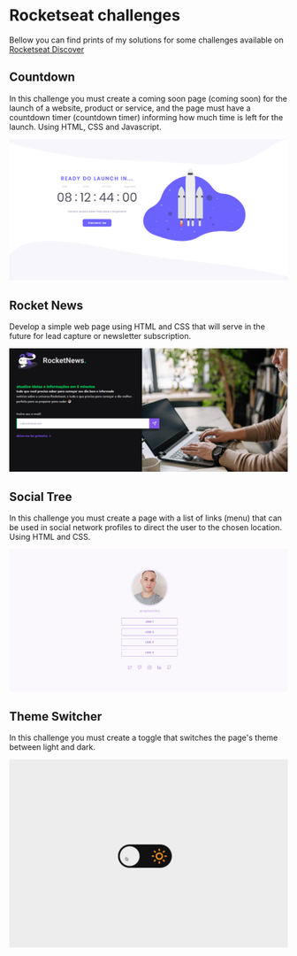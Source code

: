 # Rocketseat challenges

Bellow you can find prints of my solutions for some challenges available on [Rocketseat Discover](https://app.rocketseat.com.br/discover/challenges)

## Countdown

In this challenge you must create a coming soon page (coming soon) for the launch of a website, product or service, and the page must have a countdown timer (countdown timer) informing how much time is left for the launch. Using HTML, CSS and Javascript.

![Countdown](./assets/countdown.png)

## Rocket News

Develop a simple web page using HTML and CSS that will serve in the future for lead capture or newsletter subscription.

![Rocket News](./assets/rocketnews.png)

## Social Tree

In this challenge you must create a page with a list of links (menu) that can be used in social network profiles to direct the user to the chosen location. Using HTML and CSS.

![Social Tree](./assets/socialtree.png)

## Theme Switcher

In this challenge you must create a toggle that switches the page's theme between light and dark.

![Switcher](./assets/preview.gif)
